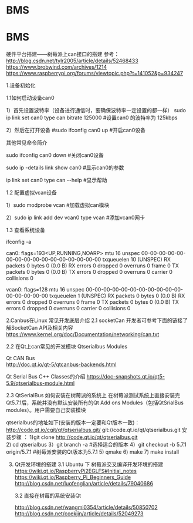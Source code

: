# BMS 
# BMS 

硬件平台搭建——树莓派上can接口的搭建
参考：
http://blog.csdn.net/tylr2005/article/details/52468433
https://www.brobwind.com/archives/1214
https://www.raspberrypi.org/forums/viewtopic.php?t=141052&p=934247

1.设备初始化

1.1如何启动设备can0

1）首先设置波特率（设备进行通信时，要确保波特率一定设置的都一样）
sudo ip link set can0 type can bitrate 125000 
#设置can0 的波特率为 125kbps

2）然后在打开设备
#sudo ifconfig can0 up
#开启can0设备

其他常见命令简介

sudo ifconfig can0 down
#关闭can0设备

sudo ip -details link show can0
#显示can0的参数

ip link set can0 type can --help 
#显示帮助


1.2 配置虚拟vcan设备

1）sudo modprobe vcan
#加载虚拟can模块

2）sudo ip link add dev vcan0 type vcan
#添加vcan0网卡


1.3 查看系统设备

ifconfig -a

can0: flags=193<UP,RUNNING,NOARP>  mtu 16
        unspec 00-00-00-00-00-00-00-00-00-00-00-00-00-00-00-00  txqueuelen 10  (UNSPEC)
        RX packets 0  bytes 0 (0.0 B)
        RX errors 0  dropped 0  overruns 0  frame 0
        TX packets 0  bytes 0 (0.0 B)
        TX errors 0  dropped 0 overruns 0  carrier 0  collisions 0


vcan0: flags=128<NOARP>  mtu 16
        unspec 00-00-00-00-00-00-00-00-00-00-00-00-00-00-00-00  txqueuelen 1  (UNSPEC)
        RX packets 0  bytes 0 (0.0 B)
        RX errors 0  dropped 0  overruns 0  frame 0
        TX packets 0  bytes 0 (0.0 B)
        TX errors 0  dropped 0 overruns 0  carrier 0  collisions 0
        
2.Canbus在Linux 常见开发底层介绍
  2.1 socketCan
  开发者可参考下面的链接了解SocketCan API及相关内容
  https://www.kernel.org/doc/Documentation/networking/can.txt
  
  2.2 在Qt上can常见的开发模块 Qtserialbus Modules
  
   Qt CAN Bus  
   http://doc.qt.io/qt-5/qtcanbus-backends.html
   
   Qt Serial Bus C++ Classes的介绍
   https://doc-snapshots.qt.io/qt5-5.9/qtserialbus-module.html
   
   2.3 QtSerialBus 如何安装在树莓派的系统上
   在树莓派测试系统上直接安装完Qt5.7.1后，系统并没有默认安装所有的Qt Add ons Modules（包括QtSrialBus modules）。用户需要自己安装模块
   
   qtserialbus的地址如下(安装的版本一定要和Qt版本一致)：
   http://code.qt.io/cgit/qt/qtserialbus.git/
   git://code.qt.io/qt/qtserialbus.git
   安装步骤 ：
           1)git clone http://code.qt.io/qt/qtserialbus.git           
           2) cd qtserialbus
           3）git branch -a  #选择适合的版本
           4）git checkout -b 5.7.1 origin/5.7.1 #树莓派安装的Qt版本为5.7.1
           5) qmake
           6) make
           7) make install
            
3. Qt开发环境的搭建
   3.1 Ubuntu 下 树莓派交叉编译开发环境的搭建
   https://wiki.qt.io/RaspberryPi2EGLFS#Initial_notes
   https://wiki.qt.io/Raspberry_Pi_Beginners_Guide
   http://blog.csdn.net/luofenglian/article/details/79040686
   
   3.2 直接在树莓的系统安装Qt
   
   http://blog.csdn.net/wangmi0354/article/details/50850702
   http://blog.csdn.net/coekjin/article/details/52049273